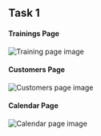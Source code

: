 <h2>Task 1</h2>

<h4>Trainings Page</h4>

![Training page image](https://i.imgur.com/7AmDt1O.jpg)

<h4>Customers Page</h4>

![Customers page image](https://i.imgur.com/NPRijrg.jpg)

<h4>Calendar Page</h4>

![Calendar page image](https://i.imgur.com/1C8NGyP.png)
